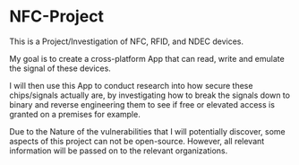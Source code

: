 # NFC-Project
This is a Project/Investigation of NFC, RFID, and NDEC devices.

My goal is to create a cross-platform App that can read, write and emulate the signal of these devices.

I will then use this App to conduct research into how secure these chips/signals actually are, 
by investigating how to break the signals down to binary and reverse engineering them to 
see if free or elevated access is granted on a premises for example.

Due to the Nature of the vulnerabilities that I will potentially discover, some aspects of this project can 
not be open-source. However, all relevant information will be passed on to the relevant organizations.
